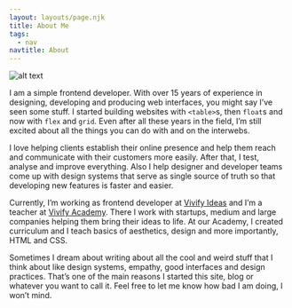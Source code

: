 ```yaml
---
layout: layouts/page.njk
title: About Me
tags:
  - nav
navtitle: About
---
```


![alt text](https://refreshd.net/img/zoran-zlokapa-profile-pic.png "This is me, Zoran Zlokapa, but everybody calls me Zoka")

I am a simple frontend developer. With over 15 years of experience in designing, developing and producing web interfaces, you might say I’ve seen some stuff. I started building websites with `<table>`s, then `float`s and now with `flex` and `grid`. Even after all these years in the field, I’m still excited about all the things you can do with and on the interwebs. 

I love helping clients establish their online presence and help them reach and communicate with their  customers more easily. After that, I test, analyse and improve everything.  Also I help designer and developer teams come up with design systems that serve as single source of truth so that developing new features is faster and easier.

Currently, I’m working as frontend developer at [Vivify Ideas](https://vivifyideas.com "Vivify Ideas") and I’m a teacher at [Vivify Academy](https://academy.vivifyideas.com "Vivify Academy"). There I work with startups, medium and large companies helping them bring their ideas to life. At our Academy, I created curriculum and I teach basics of aesthetics, design and more importantly, HTML and CSS.

Sometimes I dream about writing about all the cool and weird stuff that I think about like design systems, empathy, good interfaces and design practices. That’s one of the main reasons I started this site, blog or whatever you want to call it. Feel free to let me know how bad I am doing, I won’t mind.
